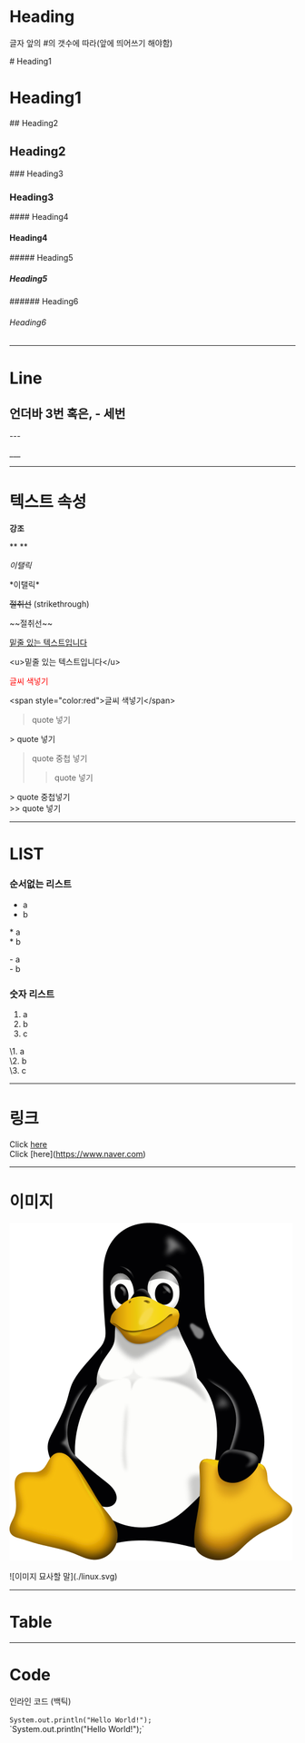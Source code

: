 # Heading

글자 앞의 #의 갯수에 따라(앞에 띄어쓰기 해야함)

\# Heading1

# Heading1

\## Heading2

## Heading2

\### Heading3

### Heading3

\#### Heading4

#### Heading4

\##### Heading5

##### Heading5

\###### Heading6

###### Heading6

---

# Line

## 언더바 3번 혹은, - 세번

\---

\_\_\_

---

# 텍스트 속성

**강조**

\*\* \*\*

_이탤릭_

\*이탤릭\*

~~절취선~~ (strikethrough)

\~~절취선~~

<u>밑줄 있는 텍스트입니다</u>

\<u>밑줄 있는 텍스트입니다\</u>

<span style="color:red">글씨 색넣기</span>

\<span style="color:red">글씨 색넣기\</span>

> quote 넣기

\> quote 넣기

> quote 중첩 넣기
>
> > quote 넣기

\> quote 중첩넣기  
\>> quote 넣기

---

# LIST

### 순서없는 리스트

- a
- b

\* a  
\* b

\- a  
\- b

### 숫자 리스트

1. a
2. b
3. c

\1. a  
\2. b  
\3. c

---

# 링크

Click [here](https://www.naver.com)  
Click \[here](https://www.naver.com)

---

# 이미지

![이미지 묘사할 말](./linux.svg)

\!\[이미지 묘사할 말\]\(./linux.svg\)

---

# Table

---

# Code

인라인 코드 (백틱)

`System.out.println("Hello World!");`  
\`System.out.println("Hello World!");`
